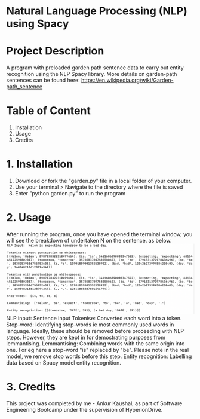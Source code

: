 # Natural Language Processing (NLP) using Spacy

# Project Description
A program with preloaded garden path sentence data to carry out entity recognition using the NLP Spacy library.
More details on garden-path sentences can be found here: https://en.wikipedia.org/wiki/Garden-path_sentence

# Table of Content
1. Installation
1. Usage
1. Credits

# 1. Installation
1. Download or fork the "garden.py" file in a local folder of your
computer.
2. Use your terminal > Navigate to the directory where the file is saved
3. Enter "python garden.py" to run the program

# 2. Usage
After running the program, once you have opened the terminal window, you will
see the breakdown of undertaken N on the sentence.
as below.
![Option 1](/pictures/output.png)
NLP input: Sentence input
Tokenise: Converted each word into a token.
Stop-word: Identifying stop-words ie most commonly used words in language. Ideally, these should be removed before proceeding with NLP steps. However, they are kept in for demostrating purposes from lemmantising.
Lemmantising: Combining words with the same origin into one. For eg here a stop-word "is" replaced by "be". Please note in the real model, we remove stop words before this step.
Entity recognition: Labelling data based on Spacy model entity recognition.

# 3. Credits
This project was completed by me -  Ankur Kaushal, as part of Software Engineering
Bootcamp under the supervision of HyperionDrive.
